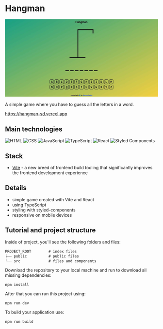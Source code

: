 # Hangman
![tutorial thumbnail](./public/_thumbnail.jpg)

A simple game where you have to guess all the letters in a word.

https://hangman-sd.vercel.app

## Main technologies
![HTML](https://img.shields.io/badge/HTML5-E34F26?style=for-the-badge&logo=html5&logoColor=white)
![CSS](https://img.shields.io/badge/CSS3-1572B6?style=for-the-badge&logo=css3&logoColor=white)
![JavaScript](https://img.shields.io/badge/JavaScript-323330?style=for-the-badge&logo=javascript&logoColor=F7DF1E)
![TypeScript](https://img.shields.io/badge/typescript-%23007ACC.svg?style=for-the-badge&logo=typescript&logoColor=white)
![React](https://img.shields.io/badge/react-%2320232a.svg?style=for-the-badge&logo=react&logoColor=%2361DAFB)
![Styled Components](https://img.shields.io/badge/styled--components-DB7093?style=for-the-badge&logo=styled-components&logoColor=white)

## Stack
- [Vite](https://vitejs.dev) - a new breed of frontend build tooling that significantly improves the frontend development experience

## Details
- simple game created with Vite and React
- using TypeScript
- styling with styled-components
- responsive on mobile devices

## Tutorial and project structure
Inside of project, you'll see the following folders and files:

```
PROJECT_ROOT        # index files
├── public          # public files
└── src             # files and components
```

Download the repository to your local machine and run to download all missing dependencies:

```
npm install
```

After that you can run this project using: 

```
npm run dev
```

To build your application use:

```
npm run build
```